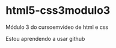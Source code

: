 # html5-css3modulo3
Módulo 3 do cursoemvideo de html e css

Estou aprendendo a usar github <a href=""> </a>